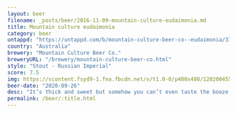 ```yaml
---
layout: beer
filename: _posts/beer/2016-11-09-mountain-culture-eudaimonia.md
title: Mountain culture eudaimonia
category: beer
untappd: "https://untappd.com/b/mountain-culture-beer-co--eudaimonia/3765713"
country: "Australia"
brewery: "Mountain Culture Beer Co."
breweryURL: "/brewery/mountain-culture-beer-co.html"
style: "Stout - Russian Imperial"
score: 7.5
img: https://scontent.fsyd9-1.fna.fbcdn.net/v/t1.0-0/p480x480/120200455_10158639368868745_2967065434038631590_o.jpg?_nc_cat=103&_nc_sid=0be424&_nc_ohc=p6pCV_dLjHMAX_n7j9G&_nc_oc=AQmqbZGkRW-3SyB7u72WrtTZ3KEGvVDY0gN9C0WzPZfLMmI9BP3-h3tl1qVbT1Sz0u4&_nc_ht=scontent.fsyd9-1.fna&tp=6&oh=58e2e2e7a4fd8bb778b9cc4ac2cb9b62&oe=5F947800
beer-date: "2020-09-26"
desc: "It’s thick and sweet but somehow you can’t even taste the booze. Tastes like a glass of sultanas. My whole body feels warm afterwards. I’m ok with it, but I wouldn’t got back"
permalink: /beer/:title.html
---
```

